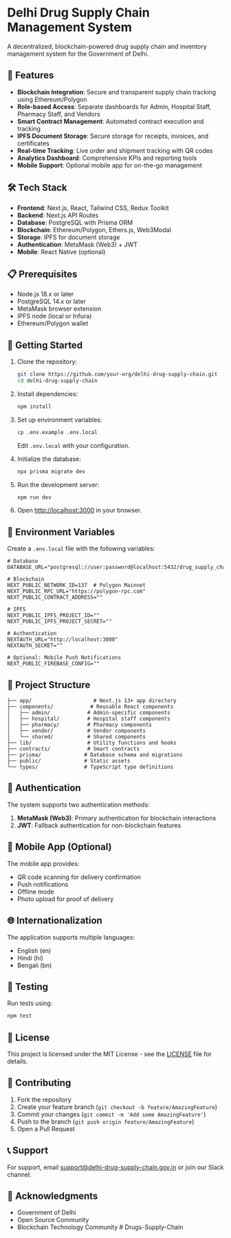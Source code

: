 # Delhi Drug Supply Chain Management System

A decentralized, blockchain-powered drug supply chain and inventory management system for the Government of Delhi.

## 🚀 Features

- **Blockchain Integration**: Secure and transparent supply chain tracking using Ethereum/Polygon
- **Role-based Access**: Separate dashboards for Admin, Hospital Staff, Pharmacy Staff, and Vendors
- **Smart Contract Management**: Automated contract execution and tracking
- **IPFS Document Storage**: Secure storage for receipts, invoices, and certificates
- **Real-time Tracking**: Live order and shipment tracking with QR codes
- **Analytics Dashboard**: Comprehensive KPIs and reporting tools
- **Mobile Support**: Optional mobile app for on-the-go management

## 🛠️ Tech Stack

- **Frontend**: Next.js, React, Tailwind CSS, Redux Toolkit
- **Backend**: Next.js API Routes
- **Database**: PostgreSQL with Prisma ORM
- **Blockchain**: Ethereum/Polygon, Ethers.js, Web3Modal
- **Storage**: IPFS for document storage
- **Authentication**: MetaMask (Web3) + JWT
- **Mobile**: React Native (optional)

## 📋 Prerequisites

- Node.js 18.x or later
- PostgreSQL 14.x or later
- MetaMask browser extension
- IPFS node (local or Infura)
- Ethereum/Polygon wallet

## 🚀 Getting Started

1. Clone the repository:
   ```bash
   git clone https://github.com/your-org/delhi-drug-supply-chain.git
   cd delhi-drug-supply-chain
   ```

2. Install dependencies:
   ```bash
   npm install
   ```

3. Set up environment variables:
   ```bash
   cp .env.example .env.local
   ```
   Edit `.env.local` with your configuration.

4. Initialize the database:
   ```bash
   npx prisma migrate dev
   ```

5. Run the development server:
   ```bash
   npm run dev
   ```

6. Open [http://localhost:3000](http://localhost:3000) in your browser.

## 🔧 Environment Variables

Create a `.env.local` file with the following variables:

```env
# Database
DATABASE_URL="postgresql://user:password@localhost:5432/drug_supply_chain"

# Blockchain
NEXT_PUBLIC_NETWORK_ID=137  # Polygon Mainnet
NEXT_PUBLIC_RPC_URL="https://polygon-rpc.com"
NEXT_PUBLIC_CONTRACT_ADDRESS=""

# IPFS
NEXT_PUBLIC_IPFS_PROJECT_ID=""
NEXT_PUBLIC_IPFS_PROJECT_SECRET=""

# Authentication
NEXTAUTH_URL="http://localhost:3000"
NEXTAUTH_SECRET=""

# Optional: Mobile Push Notifications
NEXT_PUBLIC_FIREBASE_CONFIG=""
```

## 📁 Project Structure

```
├── app/                    # Next.js 13+ app directory
├── components/            # Reusable React components
│   ├── admin/            # Admin-specific components
│   ├── hospital/         # Hospital staff components
│   ├── pharmacy/         # Pharmacy components
│   ├── vendor/           # Vendor components
│   └── shared/           # Shared components
├── lib/                  # Utility functions and hooks
├── contracts/            # Smart contracts
├── prisma/              # Database schema and migrations
├── public/              # Static assets
└── types/               # TypeScript type definitions
```

## 🔐 Authentication

The system supports two authentication methods:
1. **MetaMask (Web3)**: Primary authentication for blockchain interactions
2. **JWT**: Fallback authentication for non-blockchain features

## 📱 Mobile App (Optional)

The mobile app provides:
- QR code scanning for delivery confirmation
- Push notifications
- Offline mode
- Photo upload for proof of delivery

## 🌐 Internationalization

The application supports multiple languages:
- English (en)
- Hindi (hi)
- Bengali (bn)

## 🧪 Testing

Run tests using:
```bash
npm test
```

## 📄 License

This project is licensed under the MIT License - see the [LICENSE](LICENSE) file for details.

## 🤝 Contributing

1. Fork the repository
2. Create your feature branch (`git checkout -b feature/AmazingFeature`)
3. Commit your changes (`git commit -m 'Add some AmazingFeature'`)
4. Push to the branch (`git push origin feature/AmazingFeature`)
5. Open a Pull Request

## 📞 Support

For support, email support@delhi-drug-supply-chain.gov.in or join our Slack channel.

## 🙏 Acknowledgments

- Government of Delhi
- Open Source Community
- Blockchain Technology Community #   D r u g s - S u p p l y - C h a i n  
 